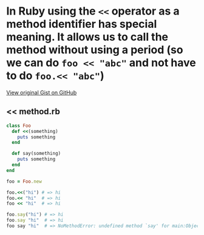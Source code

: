 # In Ruby using the `<<` operator as a method identifier has special meaning. It allows us to call the method without using a period (so we can do `foo << "abc"` and not have to do `foo.<< "abc"`)

[View original Gist on GitHub](https://gist.github.com/Integralist/9251201)

## << method.rb

```ruby
class Foo
  def <<(something)
    puts something
  end

  def say(something)
    puts something
  end
end

foo = Foo.new

foo.<<("hi") # => hi
foo.<< "hi"  # => hi
foo << "hi"  # => hi

foo.say("hi") # => hi
foo.say "hi"  # => hi
foo say "hi"  # => NoMethodError: undefined method `say' for main:Object
```

